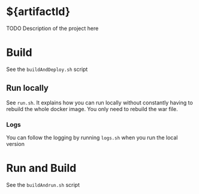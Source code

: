 # ${artifactId}

TODO Description of the project here

# Build

See the `buildAndDeploy.sh` script

## Run locally

See `run.sh`. It explains how you can run locally without constantly having to rebuild the whole docker image.
You only need to rebuild the war file.

### Logs

You can follow the logging by running `logs.sh` when you run the local version

# Run and Build

See the `buildAndrun.sh` script

